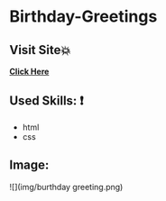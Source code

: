 # Birthday-Greetings
## Visit Site:boom:
**[Click Here](http://Amal-Mousa.github.io/Birthday-Greetings)**
## Used Skills: :exclamation:
* html
* css
## Image:
![](img/burthday greeting.png)
